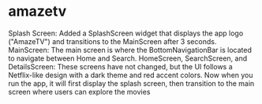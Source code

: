 # amazetv
Splash Screen: Added a SplashScreen widget that displays the app logo ("AmazeTV") and transitions to the MainScreen after 3 seconds.
MainScreen: The main screen is where the BottomNavigationBar is located to navigate between Home and Search.
HomeScreen, SearchScreen, and DetailsScreen: These screens have not changed, but the UI follows a Netflix-like design with a dark theme and red accent colors.
Now when you run the app, it will first display the splash screen, then transition to the main screen where users can explore the movies
